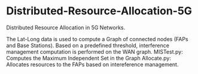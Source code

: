 # Distributed-Resource-Allocation-5G

Distributed Resource Allocation in 5G Networks. 

The Lat-Long data is used to compute a Graph of connected nodes (FAPs and Base Stations). Based on a predefined threshold, interference management computation is performed on the WAN graph. 
MISTest.py: Computes the Maximum Independent Set in the Graph
Allocate.py: Allocates resources to the FAPs based on intereference management. 
